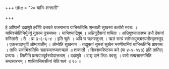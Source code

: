 +++
title = "२० याभिः शन्ताती"

+++

हे अश्विनौ ददाशुषे हवींषि दत्तवते यजमानाय याभिरूतिभिः शन्ताती सुखस्य कर्तारौ भवथः । याभिश्चोतिभिर्भुज्युं तुग्रस्य पुत्रमवथः । याभिश्चाद्रिगुम् । अध्रिगुर्देवानां शमिता । अध्रिगुश्चापापश्च उभौ देवानां शमितारौ । तै । ब्रा ३-६-६-४ । इति श्रुतेः । अपि च ऋतस्तुभम् । ऋतं सत्यं स्तोभत्युच्छारयतीत्यृतस्तुप् । एतत्सञ्ज्ञमृषिं ओम्यावतीम् । ओम्येति सुखनाम । तद्युक्तां सुभरां सुखेन भरणीयामिषं याभिरूतिभिः प्रापयथः । ताभिः सर्वाभिरूतिभिः सहास्मानप्यागच्छतं ॥ शन्ताती । शिवशमरिष्टस्य करे (पा ४-४-१४३) इति तातिल् प्रत्ययः । लितीति प्रत्ययात्पूर्वस्योदात्तत्वम् । ददाशुषे । दाशृ दाने लिटः क्वसुः । वसो सम्प्रसारणमिति सम्प्रसारणम् । शासिवसिघसीनां चेति षत्वं ॥ २० ॥
